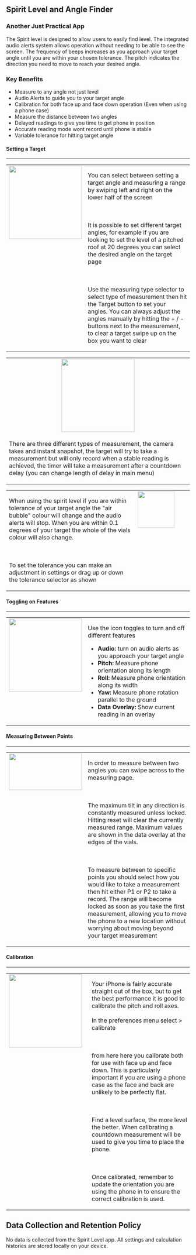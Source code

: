 ## Spirit Level and Angle Finder
### Another Just Practical App


The Spirit level is designed to allow users to easily find level. The integrated audio alerts system allows operation without needing to be able to see the screen. The frequency of beeps increases as you approach your target angle until you are within your chosen tolerance. The pitch indicates the direction you need to move to reach your desired angle.

### Key Benefits
- Measure to any angle not just level
- Audio Alerts to guide you to your target angle
- Calibration for both face up and face down operation (Even when using a phone case)
- Measure the distance between two angles
- Delayed readings to give you time to get phone in position
- Accurate reading mode wont record until phone is stable
- Variable tolerance for hitting target angle

#### Setting a Target
<hr>
<table style="vertical-align:top;width:100%">
<tr>
<td style="width:40%;vertical-align:top">
<img src="https://justpractical.github.io/SpiritLevel/images/selectTargetOrRange.png" width=200px> </td>
<td style="width:60%;vertical-align:top">
<p>
You can select between setting a target angle and measuring a range by swiping left and right on the lower half of the screen 

<br><br>
It is possible to set different target angles, for example if you are looking to set the level of a pitched roof at 20 degrees you can select the desired angle on the target page 

<br><br>
Use the measuring type selector to select type of measurement then hit the Target button to set your angles. You can always adjust the angles manually by hitting the + / - buttons next to the measurement, to clear a target swipe up on the box you want to clear
</p>
</td>
</tr>
</table>

<table style="vertical-align:top;width:100%">
<tr>
<td style="width:100%;text-align:center">
<img src="https://justpractical.github.io/SpiritLevel/images/measureType.png" width=200px> 
</td>
</tr>

<tr>
<td style="width:40%;vertical-align:top">
<p>
There are three different types of measurement, the camera takes and instant snapshot, the target will try to take a measurement but will only record when a stable reading is achieved, the timer will take a measurement after a countdown delay (you can change length of delay in main menu)
</p>
</td>
</tr>
</table>



<table style="vertical-align:top;width:100%">
<tr>
<td style="width:70%;vertical-align:top">
<p>
When using the spirit level if you are within tolerance of your target angle the "air bubble" colour will change and the audio alerts will stop. When you are within 0.1 degrees of your target the whole of the vials colour will also change.

<br><br>
To set the tolerance you can make an adjustment in settings or drag up or down the tolerance selector as shown
</p>
</td>
<td style="width:30%;vertical-align:top">
<img src="https://justpractical.github.io/SpiritLevel/images/ChangeTollerance.png" width=100px> 
</td>
</tr>

</table>



#### Toggling on Features
<hr>
<table style="vertical-align:top;width:100%">
<tr>
<td style="width:20%;vertical-align:top">
<img src="https://justpractical.github.io/SpiritLevel/images/toggleIcons.png" height=200px> </td>
<td style="width:80%;vertical-align:top">
 <p>
Use the icon toggles to turn and off different features 
<ul> 
<li><b>Audio:</b> turn on audio alerts as you approach your target angle </li>
<li><b>Pitch:</b> Measure phone orientation along its length </li>
<li><b>Roll:</b> Measure phone orientation along its width </li>
<li><b>Yaw:</b> Measure phone rotation parallel to the ground </li>
<li><b>Data Overlay:</b> Show current reading in an overlay </li>
</ul>
</p>
</td>
</tr>
</table>


#### Measuring Between Points
<hr>
<table style="vertical-align:top;width:100%">
<tr>
<td style="width:35%;vertical-align:top">
<img src="https://justpractical.github.io/SpiritLevel/images/rangeControls.png" height=100 width=200> 
</td>
<td style="width:65%;vertical-align:top">
 <p>
 In order to measure between two angles you can swipe across to the measuring page. 
 
<br><br>
The maximum tilt in any direction is constantly measured unless locked. Hitting reset will clear the currently measured range. Maximum values are shown in the data overlay at the edges of the vials. 

<br><br>
To measure between to specific points you should select how you would like to take a measurement then hit either P1 or P2 to take a record. The range will become locked as soon as you take the first measurement, allowing you to move the phone to a new location without worrying about moving beyond your target measurement

</p>
</td>
</tr>
</table>


#### Calibration
<hr>
<table style="vertical-align:top;width:100%">
<tr>
<td style="width:45%;vertical-align:top">
<img src="https://justpractical.github.io/SpiritLevel/images/calibrate.png" width=200px> 
</td>
<td style="width:55%;vertical-align:top">
 <p>
Your iPhone is fairly accurate straight out of the box, but to get the best performance it is good to calibrate the pitch and roll axes.
<br><br>
In the preferences menu select > calibrate

<br><br>
from here here you calibrate both for use with face up and face down. This is particularly important if you are using a phone case as the face and back are unlikely to be perfectly flat.

<br><br>
Find a level surface, the more level the better. When calibrating a countdown measurement will be used to give you time to place the phone.

<br><br>
Once calibrated, remember to update the orientation you are using the phone in to ensure the correct calibration is used.
</p>
</td>
</tr>
</table>



## Data Collection and Retention Policy
No data is collected from the Spirit Level app. All settings and calculation histories are stored locally on your device.
